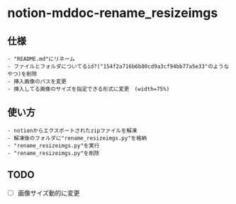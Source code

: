 # notion-mddoc-rename_resizeimgs

## 仕様
```
- "README.md"にリネーム
- ファイルとフォルダについてるid?("154f2a716b6b80cd9a3cf94bb77a5e33"のようなやつ)を削除
- 挿入画像のパスを変更
- 挿入してる画像のサイズを指定できる形式に変更　(width=75%)
```

## 使い方
```
- notionからエクスポートされたzipファイルを解凍
- 解凍後のフォルダに"rename_resizeimgs.py"を格納
- "rename_resizeimgs.py"を実行
- "rename_resizeimgs.py"を削除
```

## TODO
- [ ] 画像サイズ動的に変更
